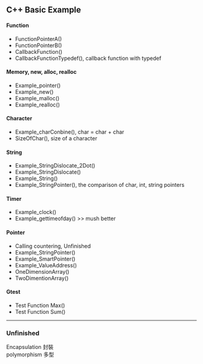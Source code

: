 
<h2>C++ Basic Example</h2>

<h4>Function</h4>
<ul>
<li> FunctionPointerA()
<li> FunctionPointerB()
<li> CallbackFunction()
<li> CallbackFunctionTypedef(), callback function with typedef
</ul>

<h4>Memory, new, alloc, realloc</h4>
<ul>
<li> Example_pointer()
<li> Example_new()
<li> Example_malloc()
<li> Example_realloc()
</ul>

<h4>Character</h4>
<ul>
<li> Example_charConbine(), char = char + char
<li> SizeOfChar(), size of a character
</ul>


<h4>String</h4>
<ul>
<li> Example_StringDislocate_2Dot()
<li> Example_StringDislocate()
<li> Example_String()
<li> Example_StringPointer(), the comparison of char, int, string pointers
</ul>

<h4> Timer </h4>
<ul>
<li> Example_clock()
<li> Example_gettimeofday() >> mush better
</ul>

<h4>Pointer</h4>
<ul>
<li> Calling countering, Unfinished
<li> Example_StringPointer()
<li> Example_SmartPointer()
<li> Example_ValueAddress()
<li> OneDimensionArray()
<li> TwoDimentionArray()
</ul>

<h4>Gtest</h4>
<ul>
<li> Test Function Max()
<li> Test Function Sum()
</ul>

<hr>
<h3>Unfinished</h3>

Encapsulation 封裝<br>
polymorphism 多型<br>






